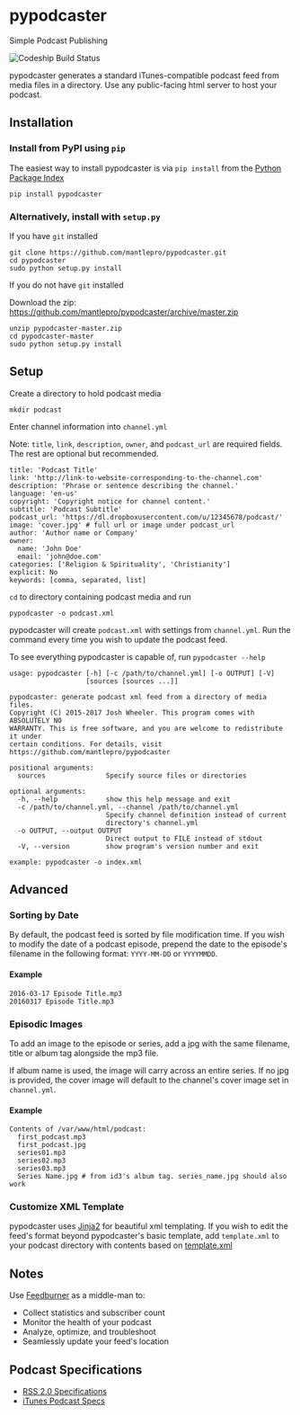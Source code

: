 # pypodcaster

Simple Podcast Publishing

![Codeship Build Status](https://codeship.com/projects/bf604180-e4fc-0134-5d59-0a6f4d7e1430/status?branch=master "Build Status")

pypodcaster generates a standard iTunes-compatible podcast feed from media files in a directory. Use any public-facing html server to host your podcast.

## Installation

### Install from PyPI using `pip`

The easiest way to install pypodcaster is via `pip install` from the [Python Package Index](https://pypi.python.org/pypi)

    pip install pypodcaster

### Alternatively, install with `setup.py`

If you have `git` installed

    git clone https://github.com/mantlepro/pypodcaster.git
    cd pypodcaster
    sudo python setup.py install

If you do not have `git` installed

Download the zip: https://github.com/mantlepro/pypodcaster/archive/master.zip

    unzip pypodcaster-master.zip
    cd pypodcaster-master
    sudo python setup.py install

## Setup

Create a directory to hold podcast media

    mkdir podcast

Enter channel information into `channel.yml`

Note: `title`, `link`, `description`, `owner`, and `podcast_url` are required fields. The rest are optional but recommended.

```
title: 'Podcast Title'
link: 'http://link-to-website-corresponding-to-the-channel.com'
description: 'Phrase or sentence describing the channel.'
language: 'en-us'
copyright: 'Copyright notice for channel content.'
subtitle: 'Podcast Subtitle'
podcast_url: 'https://dl.dropboxusercontent.com/u/12345678/podcast/'
image: 'cover.jpg' # full url or image under podcast_url
author: 'Author name or Company'
owner:
  name: 'John Doe'
  email: 'john@doe.com'
categories: ['Religion & Spirituality', 'Christianity']
explicit: No
keywords: [comma, separated, list]
```

`cd` to directory containing podcast media and run

    pypodcaster -o podcast.xml

pypodcaster will create `podcast.xml` with settings from `channel.yml`. Run the command every time you wish to update the podcast feed.

To see everything pypodcaster is capable of, run `pypodcaster --help`

```
usage: pypodcaster [-h] [-c /path/to/channel.yml] [-o OUTPUT] [-V]
                   [sources [sources ...]]

pypodcaster: generate podcast xml feed from a directory of media files.
Copyright (C) 2015-2017 Josh Wheeler. This program comes with ABSOLUTELY NO
WARRANTY. This is free software, and you are welcome to redistribute it under
certain conditions. For details, visit
https://github.com/mantlepro/pypodcaster

positional arguments:
  sources               Specify source files or directories

optional arguments:
  -h, --help            show this help message and exit
  -c /path/to/channel.yml, --channel /path/to/channel.yml
                        Specify channel definition instead of current
                        directory's channel.yml
  -o OUTPUT, --output OUTPUT
                        Direct output to FILE instead of stdout
  -V, --version         show program's version number and exit

example: pypodcaster -o index.xml
```

## Advanced

### Sorting by Date

By default, the podcast feed is sorted by file modification time. If you wish to modify the date of a podcast episode, prepend the date to the episode's filename in the following format: `YYYY-MM-DD` or `YYYYMMDD`.

#### Example

    2016-03-17 Episode Title.mp3
    20160317 Episode Title.mp3

### Episodic Images

To add an image to the episode or series, add a jpg with the same filename, title or album tag alongside the mp3 file.

If album name is used, the image will carry across an entire series. If no jpg is provided, the cover image will default to the channel's cover image set in `channel.yml`.

#### Example

```
Contents of /var/www/html/podcast:
  first_podcast.mp3
  first_podcast.jpg
  series01.mp3
  series02.mp3
  series03.mp3
  Series Name.jpg # from id3's album tag. series_name.jpg should also work
```

### Customize XML Template

pypodcaster uses [Jinja2](http://jinja.pocoo.org/) for beautiful xml templating. If you wish to edit the feed's format beyond pypodcaster's basic template, add `template.xml` to your podcast directory with contents based on [template.xml](https://github.com/mantlepro/pypodcaster/blob/master/pypodcaster/templates/template.xml) 

## Notes

Use [Feedburner](http://feedburner.com) as a middle-man to:

- Collect statistics and subscriber count
- Monitor the health of your podcast
- Analyze, optimize, and troubleshoot
- Seamlessly update your feed's location

## Podcast Specifications

- [RSS 2.0 Specifications](https://validator.w3.org/feed/docs/rss2.html)
- [iTunes Podcast Specs](http://www.apple.com/itunes/podcasts/specs.html)
